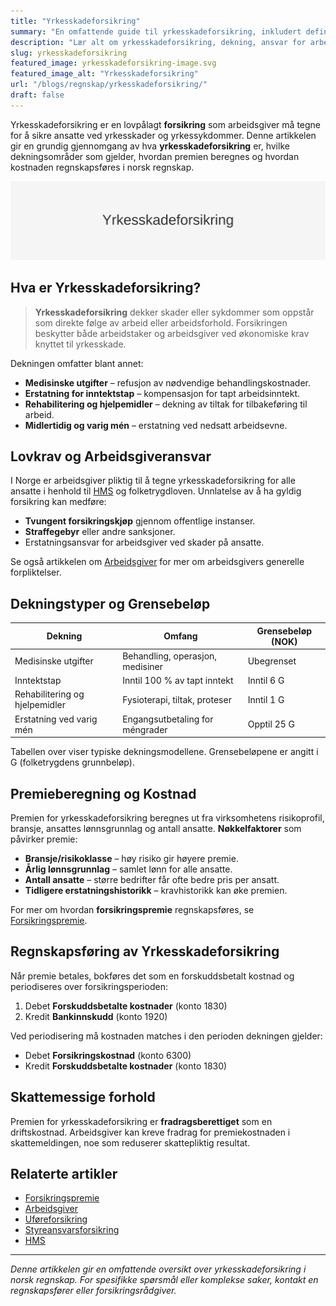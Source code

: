 ```yaml
---
title: "Yrkesskadeforsikring"
summary: "En omfattende guide til yrkesskadeforsikring, inkludert definisjon, lovkrav, dekningstyper, premieberegning og praktisk håndtering i norsk regnskap."
description: "Lær alt om yrkesskadeforsikring, dekning, ansvar for arbeidsgiver, lovkrav og regnskapsføring i Norge."
slug: yrkesskadeforsikring
featured_image: yrkesskadeforsikring-image.svg
featured_image_alt: "Yrkesskadeforsikring"
url: "/blogs/regnskap/yrkesskadeforsikring/"
draft: false
---
```


Yrkesskadeforsikring er en lovpålagt **forsikring** som arbeidsgiver må tegne for å sikre ansatte ved yrkesskader og yrkessykdommer. Denne artikkelen gir en grundig gjennomgang av hva **yrkesskadeforsikring** er, hvilke dekningsområder som gjelder, hvordan premien beregnes og hvordan kostnaden regnskapsføres i norsk regnskap.

![Yrkesskadeforsikring](yrkesskadeforsikring-image.svg)

## Hva er Yrkesskadeforsikring?

> **Yrkesskadeforsikring** dekker skader eller sykdommer som oppstår som direkte følge av arbeid eller arbeidsforhold. Forsikringen beskytter både arbeidstaker og arbeidsgiver ved økonomiske krav knyttet til yrkesskade.

Dekningen omfatter blant annet:

* **Medisinske utgifter** – refusjon av nødvendige behandlingskostnader.
* **Erstatning for inntektstap** – kompensasjon for tapt arbeidsinntekt.
* **Rehabilitering og hjelpemidler** – dekning av tiltak for tilbakeføring til arbeid.
* **Midlertidig og varig mén** – erstatning ved nedsatt arbeidsevne.

## Lovkrav og Arbeidsgiveransvar

I Norge er arbeidsgiver pliktig til å tegne yrkesskadeforsikring for alle ansatte i henhold til [HMS](/blogs/regnskap/hms "HMS – Helse, miljø og sikkerhet i norske virksomheter") og folketrygdloven. Unnlatelse av å ha gyldig forsikring kan medføre:

* **Tvungent forsikringskjøp** gjennom offentlige instanser.
* **Straffegebyr** eller andre sanksjoner.
* Erstatningsansvar for arbeidsgiver ved skader på ansatte.

Se også artikkelen om [Arbeidsgiver](/blogs/regnskap/arbeidsgiver "Arbeidsgiver – Roller og Ansvar i Norsk Arbeidsliv og Regnskap") for mer om arbeidsgivers generelle forpliktelser.

## Dekningstyper og Grensebeløp

| Dekning                  | Omfang                                | Grensebeløp (NOK)    |
|---------------------------|--------------------------------------|---------------------|
| Medisinske utgifter       | Behandling, operasjon, medisiner     | Ubegrenset          |
| Inntektstap                | Inntil 100 % av tapt inntekt          | Inntil 6 G           |
| Rehabilitering og hjelpemidler | Fysioterapi, tiltak, proteser       | Inntil 1 G           |
| Erstatning ved varig mén   | Engangsutbetaling for méngrader      | Opptil 25 G         |

Tabellen over viser typiske dekningsmodellene. Grensebeløpene er angitt i G (folketrygdens grunnbeløp).

## Premieberegning og Kostnad

Premien for yrkesskadeforsikring beregnes ut fra virksomhetens risikoprofil, bransje, ansattes lønnsgrunnlag og antall ansatte. **Nøkkelfaktorer** som påvirker premie:

* **Bransje/risikoklasse** – høy risiko gir høyere premie.
* **Årlig lønnsgrunnlag** – samlet lønn for alle ansatte.
* **Antall ansatte** – større bedrifter får ofte bedre pris per ansatt.
* **Tidligere erstatningshistorikk** – kravhistorikk kan øke premien.

For mer om hvordan **forsikringspremie** regnskapsføres, se [Forsikringspremie](/blogs/regnskap/forsikringspremie "Forsikringspremie i Regnskap - Guide til Klassifisering og Periodisering").

## Regnskapsføring av Yrkesskadeforsikring

Når premie betales, bokføres det som en forskuddsbetalt kostnad og periodiseres over forsikringsperioden:

1. Debet **Forskuddsbetalte kostnader** (konto 1830)
2. Kredit **Bankinnskudd** (konto 1920)

Ved periodisering må kostnaden matches i den perioden dekningen gjelder:

* Debet **Forsikringskostnad** (konto 6300)
* Kredit **Forskuddsbetalte kostnader** (konto 1830)

## Skattemessige forhold

Premien for yrkesskadeforsikring er **fradragsberettiget** som en driftskostnad. Arbeidsgiver kan kreve fradrag for premiekostnaden i skattemeldingen, noe som reduserer skattepliktig resultat.

## Relaterte artikler

* [Forsikringspremie](/blogs/regnskap/forsikringspremie "Forsikringspremie i Regnskap - Guide til Klassifisering og Periodisering")
* [Arbeidsgiver](/blogs/regnskap/arbeidsgiver "Arbeidsgiver – Roller og Ansvar i Norsk Arbeidsliv og Regnskap")
* [Uføreforsikring](/blogs/regnskap/uforeforsikring "Uføreforsikring – Guide til Private Uføreforsikringer i Norge")
* [Styreansvarsforsikring](/blogs/regnskap/styreansvarsforsikring "Hva er Styreansvarsforsikring? En Guide til Styremedlemsforsikring i Norge")
* [HMS](/blogs/regnskap/hms "HMS – Helse, miljø og sikkerhet i norske virksomheter")

---

*Denne artikkelen gir en omfattende oversikt over yrkesskadeforsikring i norsk regnskap. For spesifikke spørsmål eller komplekse saker, kontakt en regnskapsfører eller forsikringsrådgiver.*
